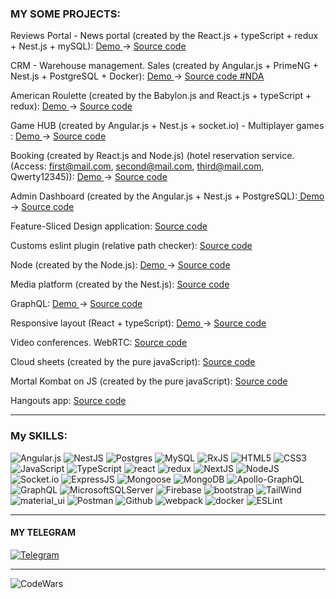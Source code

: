 ### MY SOME PROJECTS:

Reviews Portal - News portal (created by the React.js + typeScript + redux + Nest.js + mySQL): <a href="https://itransition-webportal.netlify.app/" > Demo </a> -> <a href="https://github.com/s2000promax/itransition-web-portal" > Source code </a> 

CRM - Warehouse management. Sales (created by Angular.js + PrimeNG + Nest.js + PostgreSQL + Docker): <a href="#" > Demo </a> -> <a href="https://github.com/s2000promax" > Source code #NDA </a> 

American Roulette (created by the Babylon.js and React.js + typeScript + redux): <a href="https://cheery-rabanadas-8b5897.netlify.app" > Demo </a> -> <a href="https://github.com/s2000promax/fortunes-island" > Source code </a> 

Game HUB (created by Angular.js + Nest.js + socket.io) - Multiplayer games : <a href="http://95.111.247.254/" > Demo </a> -> <a href="https://github.com/s2000promax/itransition-multigame-platform" > Source code </a> 

Booking (created by React.js and Node.js) (hotel reservation service. (Access: first@mail.com, second@mail.com, third@mail.com, Qwerty12345)): <a href="http://95.111.247.254/" > Demo </a> -> <a href="https://github.com/s2000promax/booking" > Source code </a> 

Admin Dashboard (created by the Angular.js + Nest.js + PostgreSQL):<a href="https://itransition-4.netlify.app" > Demo </a> -> <a href="https://github.com/s2000promax/itransition-webapp" > Source code </a>

Feature-Sliced Design application: <a href="https://github.com/s2000promax/todo-fsd-layout" > Source code </a>

Customs eslint plugin (relative path checker): <a href="https://github.com/s2000promax/eslint-plugin-s2000promax-plugin" > Source code </a>

Node (created by the Node.js): <a href="https://node-test-1.herokuapp.com/" > Demo </a> -> <a href="https://github.com/s2000promax/node" > Source code </a> 

Media platform (created by the Nest.js): <a href="https://github.com/s2000promax/media-platform" > Source code </a> 

GraphQL: <a href="https://graphql-test-2.herokuapp.com/" > Demo </a> -> <a href="https://github.com/s2000promax/GraphQL" > Source code </a> 

Responsive layout (React + typeScript): <a href="https://main--quiet-mandazi-53d51f.netlify.app/" > Demo </a> -> <a href="https://github.com/s2000promax/spa-layout-for-coalition-technologies" > Source code </a> 

Video conferences. WebRTC: <a href="https://github.com/s2000promax/webRTC-meet" > Source code </a>

Cloud sheets (created by the pure javaScript): <a href="https://github.com/s2000promax/cloud-sheets" > Source code </a>

Mortal Kombat on JS (created by the pure javaScript): <a href="https://github.com/s2000promax/MortalKombat" > Source code </a> 

Hangouts app: <a href="https://github.com/s2000promax/hangout" > Source code </a>

---

### My SKILLS:

![Angular.js](https://img.shields.io/badge/angular.js-%23E23237.svg?style=for-the-badge&logo=angularjs&logoColor=white)
![NestJS](https://img.shields.io/badge/nestjs-%23E0234E.svg?style=for-the-badge&logo=nestjs&logoColor=white)
![Postgres](https://img.shields.io/badge/postgres-%23316192.svg?style=for-the-badge&logo=postgresql&logoColor=white)
![MySQL](https://img.shields.io/badge/mysql-%2300f.svg?style=for-the-badge&logo=mysql&logoColor=white)
![RxJS](https://img.shields.io/badge/rxjs-%23B7178C.svg?style=for-the-badge&logo=reactivex&logoColor=white)
![HTML5](https://img.shields.io/badge/html5-%23E34F26.svg?style=for-the-badge&logo=html5&logoColor=white)
![CSS3](https://img.shields.io/badge/css3-%231572B6.svg?style=for-the-badge&logo=css3&logoColor=white)
![JavaScript](https://img.shields.io/badge/JavaScript-111111?style=for-the-badge&logo=JavaScript)
![TypeScript](https://img.shields.io/badge/TypeScript-111111?style=for-the-badge&logo=TypeScript)
![react](https://img.shields.io/badge/react-111111?style=for-the-badge&logo=React)
![redux](https://img.shields.io/badge/redux-111111?style=for-the-badge&logo=Redux)
![NextJS](https://img.shields.io/badge/Next-black?style=for-the-badge&logo=next.js&logoColor=white)
![NodeJS](https://img.shields.io/badge/NodeJs-111111?style=for-the-badge&logo=Node.js)
![Socket.io](https://img.shields.io/badge/Socket.io-black?style=for-the-badge&logo=socket.io&badgeColor=010101)
![ExpressJS](https://img.shields.io/badge/ExpressJS-111111?style=for-the-badge&logo=Express)
![Mongoose](https://img.shields.io/badge/Mongoose-111111?style=for-the-badge&logo=MongoDB)
![MongoDB](https://img.shields.io/badge/MongoDB-%234ea94b.svg?style=for-the-badge&logo=mongodb&logoColor=white)
![Apollo-GraphQL](https://img.shields.io/badge/-ApolloGraphQL-311C87?style=for-the-badge&logo=apollo-graphql)
![GraphQL](https://img.shields.io/badge/-GraphQL-E10098?style=for-the-badge&logo=graphql&logoColor=white)
![MicrosoftSQLServer](https://img.shields.io/badge/Microsoft%20SQL%20Sever-CC2927?style=for-the-badge&logo=microsoft%20sql%20server&logoColor=white)
![Firebase](https://img.shields.io/badge/Firebase-039BE5?style=for-the-badge&logo=Firebase&logoColor=white)
![bootstrap](https://img.shields.io/badge/bootstrap-111111?style=for-the-badge&logo=Bootstrap)
![TailWind](https://img.shields.io/badge/Tailwind_CSS-38B2AC?style=for-the-badge&logo=tailwind-css&logoColor=white)
![material_ui](https://img.shields.io/badge/material_ui-111111?style=for-the-badge&logo=Material-UI)
![Postman](https://img.shields.io/badge/Postman-111111?style=for-the-badge&logo=Postman)
![Github](https://img.shields.io/badge/Github-111111?style=for-the-badge&logo=GitHub)
![webpack](https://img.shields.io/badge/webpack-111111?style=for-the-badge&logo=Webpack)
![docker](https://img.shields.io/badge/docker-%230db7ed.svg?style=for-the-badge&logo=docker&logoColor=white)
![ESLint](https://img.shields.io/badge/ESLint-4B3263?style=for-the-badge&logo=eslint&logoColor=white)


---

#### MY TELEGRAM

[![Telegram](https://img.shields.io/badge/Telegram-111111?style=for-the-badge&logo=telegram)](https://t.me/webfulldev)

---

![CodeWars](https://www.codewars.com/users/s2000promax/badges/large)

